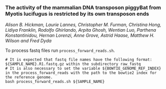 ### The activity of the mammalian DNA transposon piggyBat from Myotis lucifugus is restricted by its own transposon ends
*Alison B. Hickman, Laurie Lannes, Christopher M. Furman, Christina Hong, Lidiya Franklin, Rodolfo Ghirlando, Arpita Ghosh, Wentian Luo, Parthena Konstantinidou, Hernan Lorenzi, Anne Grove, Astrid Haase, Matthew H. Wilson and Fred Dyda*

To process fastq files run `process_forward_reads.sh`.
```
# It is expected that fastq file names have the following format: ${SAMPLE_NAME}.R1.fastq.gz within the subdirectory raw_fastq
# It is also necessary to set the variable ${BOWTIE_GENOME_REF_INDEX} in the process_forward_reads with the path to the bowtie2 index for the reference genome.
bash process_forward_reads.sh ${SAMPLE_NAME}
```

